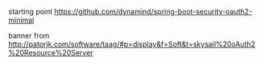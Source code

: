 starting point https://github.com/dynamind/spring-boot-security-oauth2-minimal

banner from http://patorjk.com/software/taag/#p=display&f=Soft&t=skysail%20oAuth2%20Resource%20Server
